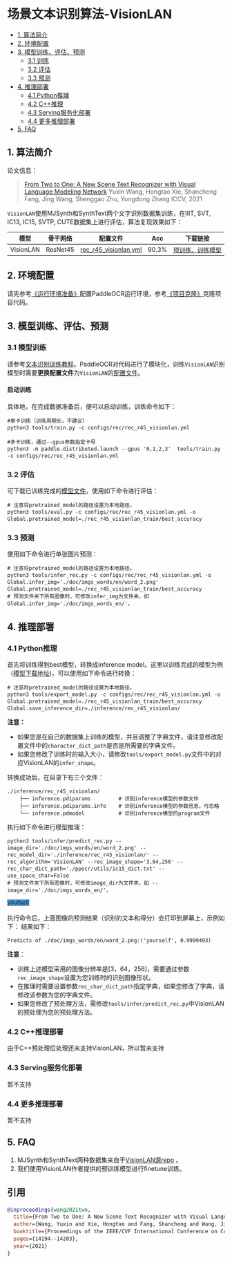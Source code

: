 # 场景文本识别算法-VisionLAN

- [1. 算法简介](#1)
- [2. 环境配置](#2)
- [3. 模型训练、评估、预测](#3)
    - [3.1 训练](#3-1)
    - [3.2 评估](#3-2)
    - [3.3 预测](#3-3)
- [4. 推理部署](#4)
    - [4.1 Python推理](#4-1)
    - [4.2 C++推理](#4-2)
    - [4.3 Serving服务化部署](#4-3)
    - [4.4 更多推理部署](#4-4)
- [5. FAQ](#5)

<a name="1"></a>
## 1. 算法简介

论文信息：
> [From Two to One: A New Scene Text Recognizer with Visual Language Modeling Network](https://arxiv.org/abs/2108.09661)
> Yuxin Wang, Hongtao Xie, Shancheng Fang, Jing Wang, Shenggao Zhu, Yongdong Zhang
> ICCV, 2021


<a name="model"></a>
`VisionLAN`使用MJSynth和SynthText两个文字识别数据集训练，在IIIT, SVT, IC13, IC15, SVTP, CUTE数据集上进行评估，算法复现效果如下：

|模型|骨干网络|配置文件|Acc|下载链接|
| --- | --- | --- | --- | --- |
|VisionLAN|ResNet45|[rec_r45_visionlan.yml](../../configs/rec/rec_r45_visionlan.yml)|90.3%|[预训练、训练模型](https://paddleocr.bj.bcebos.com/rec_r45_visionlan_train.tar)|

<a name="2"></a>
## 2. 环境配置
请先参考[《运行环境准备》](./environment.md)配置PaddleOCR运行环境，参考[《项目克隆》](./clone.md)克隆项目代码。


<a name="3"></a>
## 3. 模型训练、评估、预测

<a name="3-1"></a>
### 3.1 模型训练

请参考[文本识别训练教程](./recognition.md)。PaddleOCR对代码进行了模块化，训练`VisionLAN`识别模型时需要**更换配置文件**为`VisionLAN`的[配置文件](../../configs/rec/rec_r45_visionlan.yml)。

#### 启动训练


具体地，在完成数据准备后，便可以启动训练，训练命令如下：
```shell
#单卡训练（训练周期长，不建议）
python3 tools/train.py -c configs/rec/rec_r45_visionlan.yml

#多卡训练，通过--gpus参数指定卡号
python3 -m paddle.distributed.launch --gpus '0,1,2,3'  tools/train.py -c configs/rec/rec_r45_visionlan.yml
```

<a name="3-2"></a>
### 3.2 评估

可下载已训练完成的[模型文件](#model)，使用如下命令进行评估：

```shell
# 注意将pretrained_model的路径设置为本地路径。
python3 tools/eval.py -c configs/rec/rec_r45_visionlan.yml -o Global.pretrained_model=./rec_r45_visionlan_train/best_accuracy
```

<a name="3-3"></a>
### 3.3 预测

使用如下命令进行单张图片预测：
```shell
# 注意将pretrained_model的路径设置为本地路径。
python3 tools/infer_rec.py -c configs/rec/rec_r45_visionlan.yml -o Global.infer_img='./doc/imgs_words/en/word_2.png' Global.pretrained_model=./rec_r45_visionlan_train/best_accuracy
# 预测文件夹下所有图像时，可修改infer_img为文件夹，如 Global.infer_img='./doc/imgs_words_en/'。
```


<a name="4"></a>
## 4. 推理部署

<a name="4-1"></a>
### 4.1 Python推理
首先将训练得到best模型，转换成inference model。这里以训练完成的模型为例（[模型下载地址](https://paddleocr.bj.bcebos.com/rec_r45_visionlan_train.tar))，可以使用如下命令进行转换：

```shell
# 注意将pretrained_model的路径设置为本地路径。
python3 tools/export_model.py -c configs/rec/rec_r45_visionlan.yml -o Global.pretrained_model=./rec_r45_visionlan_train/best_accuracy Global.save_inference_dir=./inference/rec_r45_visionlan/
```
**注意：**
- 如果您是在自己的数据集上训练的模型，并且调整了字典文件，请注意修改配置文件中的`character_dict_path`是否是所需要的字典文件。
- 如果您修改了训练时的输入大小，请修改`tools/export_model.py`文件中的对应VisionLAN的`infer_shape`。

转换成功后，在目录下有三个文件：
```
./inference/rec_r45_visionlan/
    ├── inference.pdiparams         # 识别inference模型的参数文件
    ├── inference.pdiparams.info    # 识别inference模型的参数信息，可忽略
    └── inference.pdmodel           # 识别inference模型的program文件
```

执行如下命令进行模型推理：

```shell
python3 tools/infer/predict_rec.py --image_dir='./doc/imgs_words/en/word_2.png' --rec_model_dir='./inference/rec_r45_visionlan/' --rec_algorithm='VisionLAN' --rec_image_shape='3,64,256' --rec_char_dict_path='./ppocr/utils/ic15_dict.txt' --use_space_char=False
# 预测文件夹下所有图像时，可修改image_dir为文件夹，如 --image_dir='./doc/imgs_words_en/'。
```

![](../imgs_words/en/word_2.png)

执行命令后，上面图像的预测结果（识别的文本和得分）会打印到屏幕上，示例如下：
结果如下：
```shell
Predicts of ./doc/imgs_words/en/word_2.png:('yourself', 0.9999493)
```

**注意**：

- 训练上述模型采用的图像分辨率是[3，64，256]，需要通过参数`rec_image_shape`设置为您训练时的识别图像形状。
- 在推理时需要设置参数`rec_char_dict_path`指定字典，如果您修改了字典，请修改该参数为您的字典文件。
- 如果您修改了预处理方法，需修改`tools/infer/predict_rec.py`中VisionLAN的预处理为您的预处理方法。


<a name="4-2"></a>
### 4.2 C++推理部署

由于C++预处理后处理还未支持VisionLAN，所以暂未支持

<a name="4-3"></a>
### 4.3 Serving服务化部署

暂不支持

<a name="4-4"></a>
### 4.4 更多推理部署

暂不支持

<a name="5"></a>
## 5. FAQ

1. MJSynth和SynthText两种数据集来自于[VisionLAN源repo](https://github.com/wangyuxin87/VisionLAN) 。
2. 我们使用VisionLAN作者提供的预训练模型进行finetune训练。

## 引用

```bibtex
@inproceedings{wang2021two,
  title={From Two to One: A New Scene Text Recognizer with Visual Language Modeling Network},
  author={Wang, Yuxin and Xie, Hongtao and Fang, Shancheng and Wang, Jing and Zhu, Shenggao and Zhang, Yongdong},
  booktitle={Proceedings of the IEEE/CVF International Conference on Computer Vision},
  pages={14194--14203},
  year={2021}
}
```
